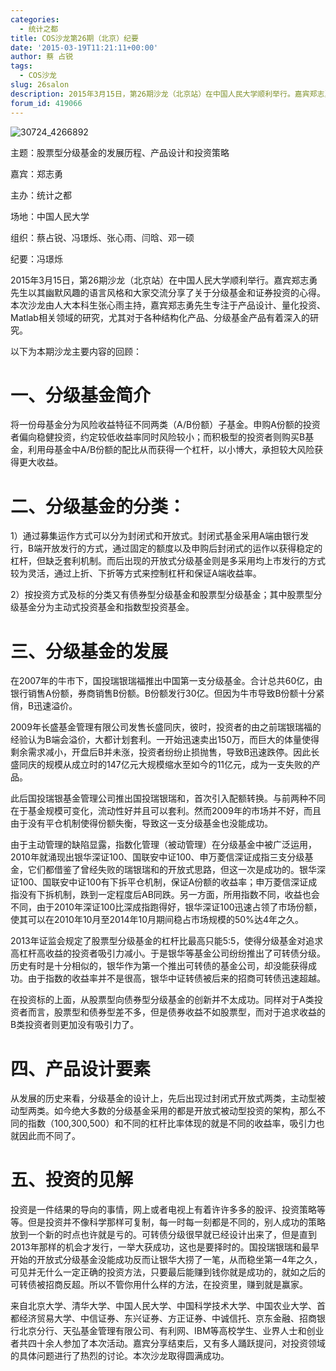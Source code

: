 ```yaml
---
categories:
  - 统计之都
title: COS沙龙第26期（北京）纪要
date: '2015-03-19T11:21:11+00:00'
author: 蔡 占锐
tags:
  - COS沙龙
slug: 26salon
description: 2015年3月15日，第26期沙龙（北京站）在中国人民大学顺利举行。嘉宾郑志勇先生以其幽默风趣的语言风格和大家交流分享了关于分级基金和证券投资的心得。本次沙龙由人大本科生张心雨主持，嘉宾郑志勇先生专注于产品设计、量化投资、Matlab相关领域的研究，尤其对于各种结构化产品、分级基金产品有着深入的研究。
forum_id: 419066
---
```


![30724_4266892](https://uploads.cosx.org/2015/03/30724_4266892.jpg)

主题：股票型分级基金的发展历程、产品设计和投资策略
  
嘉宾：郑志勇
  
主办：统计之都
  
场地：中国人民大学
  
组织：蔡占锐、冯璟烁、张心雨、闫晗、邓一硕
  
纪要：冯璟烁

2015年3月15日，第26期沙龙（北京站）在中国人民大学顺利举行。嘉宾郑志勇先生以其幽默风趣的语言风格和大家交流分享了关于分级基金和证券投资的心得。本次沙龙由人大本科生张心雨主持，嘉宾郑志勇先生专注于产品设计、量化投资、Matlab相关领域的研究，尤其对于各种结构化产品、分级基金产品有着深入的研究。
  
以下为本期沙龙主要内容的回顾：
  



  
# 一、分级基金简介

将一份母基金分为风险收益特征不同两类（A/B份额）子基金。申购A份额的投资者偏向稳健投资，约定较低收益率同时风险较小；而积极型的投资者则购买B基金，利用母基金中A/B份额的配比从而获得一个杠杆，以小博大，承担较大风险获得更大收益。

# 二、分级基金的分类：

1）通过募集运作方式可以分为封闭式和开放式。封闭式基金采用A端由银行发行，B端开放发行的方式，通过固定的额度以及申购后封闭式的运作以获得稳定的杠杆，但缺乏套利机制。而后出现的开放式分级基金则是多采用均上市发行的方式较为灵活，通过上折、下折等方式来控制杠杆和保证A端收益率。

2）按投资方式及标的分类又有债券型分级基金和股票型分级基金；其中股票型分级基金分为主动式投资基金和指数型投资基金。

# 三、分级基金的发展

在2007年的牛市下，国投瑞银瑞福推出中国第一支分级基金。合计总共60亿，由银行销售A份额，券商销售B份额。B份额发行30亿。但因为牛市导致B份额十分紧俏，B迅速溢价。

2009年长盛基金管理有限公司发售长盛同庆，彼时，投资者的由之前瑞银瑞福的经验认为B端会溢价，大都计划套利。一开始迅速卖出150万，而巨大的体量使得剩余需求减小，开盘后B并未涨，投资者纷纷止损抛售，导致B迅速跌停。因此长盛同庆的规模从成立时的147亿元大规模缩水至如今的11亿元，成为一支失败的产品。

此后国投瑞银基金管理公司推出国投瑞银瑞和，首次引入配额转换。与前两种不同在于基金规模可变化，流动性好并且可以套利。然而2009年的市场并不好，而且由于没有平仓机制使得份额失衡，导致这一支分级基金也没能成功。

由于主动管理的缺陷显露，指数化管理（被动管理）在分级基金中被广泛运用，2010年就涌现出银华深证100、国联安中证100、申万菱信深证成指三支分级基金，它们都借鉴了曾经失败的瑞银瑞和的开放式思路，但这一次是成功的。银华深证100、国联安中证100有下拆平仓机制，保证A份额的收益率；申万菱信深证成指没有下拆机制，跌到一定程度后AB同跌。另一方面，所用指数不同，收益也会不同，由于2010年深证100比深成指跑得好，银华深证100迅速占领了市场份额，使其可以在2010年10月至2014年10月期间稳占市场规模的50%达4年之久。

2013年证监会规定了股票型分级基金的杠杆比最高只能5:5，使得分级基金对追求高杠杆高收益的投资者吸引力减小。于是银华等基金公司纷纷推出了可转债分级。历史有时是十分相似的，银华作为第一个推出可转债的基金公司，却没能获得成功。由于指数的收益率并不是很高，银华中证转债被后来的招商可转债迅速超越。

在投资标的上面，从股票型向债券型分级基金的创新并不太成功。同样对于A类投资者而言，股票型和债券型差不多，但是债券收益不如股票型，而对于追求收益的B类投资者则更加没有吸引力了。

# 四、产品设计要素

从发展的历史来看，分级基金的设计上，先后出现过封闭式开放式两类，主动型被动型两类。如今绝大多数的分级基金采用的都是开放式被动型投资的架构，那么不同的指数（100,300,500）和不同的杠杆比率体现的就是不同的收益率，吸引力也就因此而不同了。

# 五、投资的见解

投资是一件结果的导向的事情，网上或者电视上有着许许多多的股评、投资策略等等。但是投资并不像科学那样可复制，每一时每一刻都是不同的，别人成功的策略放到一个新的时点也许就是亏的。可转债分级很早就已经设计出来了，但是直到2013年那样的机会才发行，一举大获成功，这也是要择时的。国投瑞银瑞和最早开始的开放式分级基金没能成功反而让银华大捞了一笔，从而稳坐第一4年之久，可见并无什么一定正确的投资方法，只要最后能赚到钱你就是成功的，就如之后的可转债被招商反超。所以不管你用什么样的方法，在投资里，赚到就是赢家。

来自北京大学、清华大学、中国人民大学、中国科学技术大学、中国农业大学、首都经济贸易大学、中信证券、东兴证券、方正证券、中诚信托、京东金融、招商银行北京分行、天弘基金管理有限公司、有利网、IBM等高校学生、业界人士和创业者共四十余人参加了本次活动。嘉宾分享结束后，又有多人踊跃提问，对投资领域的具体问题进行了热烈的讨论。本次沙龙取得圆满成功。

